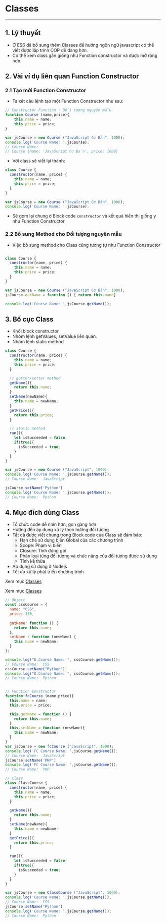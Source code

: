 # Classes
---
## 1. Lý thuyết
- Ở ES6 đã bổ sung thêm Classes để hướng ngôn ngữ javascript có thể viết được lập trình OOP dễ dàng hơn.
- Có thể xem class gần giống như Function constructor và được mở rộng hơn.

## 2. Vài ví dụ liên quan Function Constructor
### 2.1 Tạo mới Function Constructor
- Ta xét câu lệnh tạo một Function Constructor như sau:
```js
// Constructor Function : Đối tượng nguyên mẫu
function Course (name,price){
    this.name = name;
    this.price = price;
}

var jsCourse = new Course ("JavaScript Cơ Bản", 1000);
console.log('Course Name: ',jsCourse);
// Course Name:  
// Course {name: 'JavaScript Cơ Bản', price: 1000}
```
- Với class sẽ viết lại thành:
```js
class Course {
  constructor(name, price) {
    this.name = name;
    this.price = price;
  }
}

var jsCourse = new Course ("JavaScript Cơ Bản", 1000);
console.log('Course Name: ',jsCourse);
```
- Sẽ gom lại chung ở Block code `constructor` và kết quả hiển thị giống y như Function Constructor

### 2.2 Bổ sung Method cho Đối tượng nguyên mẫu
- Việc bổ sung method cho Class cũng tương tự như Function Constructor
```js

class Course {
  constructor(name, price) {
    this.name = name;
    this.price = price;
  }
}

var jsCourse = new Course ("JavaScript Cơ Bản", 1000);
jsCourse.getName = function () { return this.name}

console.log('Course Name: ',jsCourse.getName());
```

## 3. Bố cục Class
- Khối block constructor
- Nhóm lệnh getValues, setValue liên quan.
- Nhóm lệnh static method

```js
class Course {
  constructor(name, price) {
    this.name = name;
    this.price = price;
  }

  // getter/setter method
  getName(){
    return this.name;
  }
  setName(newName){
    this.name = newName;
  }
  getPrice(){
    return this.price;
  }

  // static method
  run(){
    let isSucceeded = false;
    if(true){
      isSucceeded = true;
    }
  }
}

var jsCourse = new Course ("JavaScript", 1000);
console.log('Course Name: ',jsCourse.getName());
// Course Name:  JavaScript

jsCourse.setName('Python')
console.log('Course Name: ',jsCourse.getName());
// Course Name:  Python
```

## 4. Mục đích dùng Class
- Tổ chức code dễ nhìn hơn, gọn gàng hơn
- Hướng đến áp dụng xử lý theo hướng đối tượng
- Tất cả được viết chung trong Block code của Class sẽ đảm bảo: 
    - Hạn chế sử dụng biến Global của các chương trình
    - Scope: Phạm vi biến
    - Closure: Tính đóng gói
    - Phân loại từng đối tượng và chức năng của đối tượng được sử dụng
    - Tính kế thừa
- Áp dụng sử dụng ở Nodejs
- Tối ưu xử lý phát triển chương trình 

Xem mục [Classes](./object-class.md)

Xem mục [Classes](./classes.md)

```js
// Object
const cssCourse = {
  name: "CSS",
  price: 150,
  
  getName: function () {
    return this.name;
  },
  setName : function (newName) {
    this.name = newName;
  }
};

console.log("O.Course Name: ", cssCourse.getName());
// Course Name:  CSS
cssCourse.setName("Python"); 
console.log("O.Course Name: ", cssCourse.getName());
// Course Name:  Python


// Function Constructor
function fcCourse (name,price){
  this.name = name;
  this.price = price;

  this.getName = function () {
    return this.name;
  }
  this.setName = function (newName){
    this.name = newName;
  }
}
var jsCourse = new fcCourse ("JavaScript", 1000);
console.log('FC Course Name: ',jsCourse.getName());
// Course Name:  JavaScript
jsCourse.setName('PHP')
console.log('FC Course Name: ',jsCourse.getName());
// Course Name:  PHP

// Class
class ClassCourse {
  constructor(name, price) {
    this.name = name;
    this.price = price;
  }

  getName(){
    return this.name;
  }
  setName(newName){
    this.name = newName;
  }
  getPrice(){
    return this.price;
  }

  run(){
    let isSucceeded = false;
    if(true){
      isSucceeded = true;
    }
  }
}

var jsCourse = new ClassCourse ("JavaScript", 1000);
console.log('Course Name: ',jsCourse.getName());
// Course Name:  CSS
jsCourse.setName('Python')
console.log('Course Name: ',jsCourse.getName());
// Course Name:  Python

```